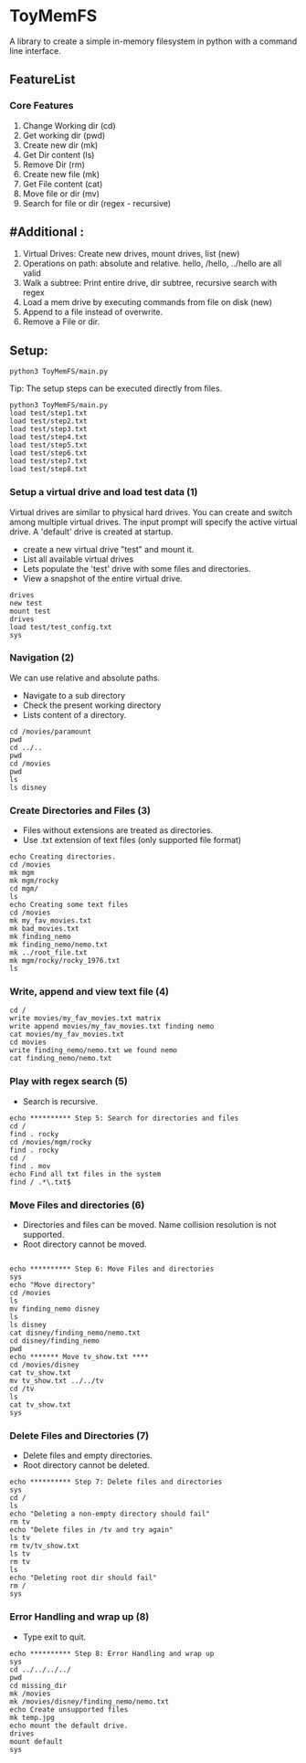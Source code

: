 # ToyMemFS
A library to create a simple in-memory filesystem in python with a command line interface.


## FeatureList
### Core Features
1. Change Working dir (cd)
2. Get working dir (pwd)
3. Create new dir (mk)
4. Get Dir content (ls)
5. Remove Dir (rm)
6. Create new file (mk)
7. Get File content (cat)
8. Move file or dir (mv)
9. Search for file or dir (regex - recursive)

## #Additional :
1. Virtual Drives: Create new drives, mount drives, list (new)
2. Operations on path: absolute and relative. hello, /hello, ../hello are all valid
3. Walk a subtree: Print entire drive, dir subtree, recursive search with regex
4. Load a mem drive by executing commands from file on disk (new)
5. Append to a file instead of overwrite.
6. Remove a File or dir.
## Setup:
```
python3 ToyMemFS/main.py
```

Tip: The setup steps can be executed directly from files.
```
python3 ToyMemFS/main.py
load test/step1.txt
load test/step2.txt
load test/step3.txt
load test/step4.txt
load test/step5.txt
load test/step6.txt
load test/step7.txt
load test/step8.txt
```

### Setup a virtual drive  and load test data (1)
Virtual drives are similar to physical hard drives. You can create and switch among multiple virtual drives.
The input prompt will specify the active virtual drive. A 'default' drive is created at startup. 

- create a new virtual drive "test" and mount it. 
- List all available virtual drives
- Lets populate the 'test' drive with some files and directories.
- View a snapshot of the entire virtual drive.
```
drives
new test
mount test
drives
load test/test_config.txt
sys
```

### Navigation (2)
We can use relative and absolute paths. 
- Navigate to a sub directory
- Check the present working directory
- Lists content of a directory.
```
cd /movies/paramount
pwd
cd ../..
pwd
cd /movies
pwd
ls
ls disney

```

### Create Directories and Files (3)
- Files without extensions are treated as directories.
- Use .txt extension of text files (only supported file format)
```
echo Creating directories.
cd /movies
mk mgm
mk mgm/rocky
cd mgm/
ls
echo Creating some text files
cd /movies
mk my_fav_movies.txt
mk bad_movies.txt
mk finding_nemo
mk finding_nemo/nemo.txt
mk ../root_file.txt
mk mgm/rocky/rocky_1976.txt
ls

```


### Write,  append and view text file (4)
```
cd /
write movies/my_fav_movies.txt matrix
write append movies/my_fav_movies.txt finding nemo
cat movies/my_fav_movies.txt
cd movies
write finding_nemo/nemo.txt we found nemo
cat finding_nemo/nemo.txt

```

### Play with regex search (5)
- Search is recursive. 
```
echo ********** Step 5: Search for directories and files 
cd /
find . rocky
cd /movies/mgm/rocky
find . rocky
cd /
find . mov
echo Find all txt files in the system
find / .*\.txt$

```


### Move  Files and directories (6)
- Directories and files can be moved. Name collision resolution is not supported.
- Root directory cannot be moved.
```

echo ********** Step 6: Move Files and directories
sys
echo "Move directory"
cd /movies
ls
mv finding_nemo disney
ls 
ls disney
cat disney/finding_nemo/nemo.txt
cd disney/finding_nemo
pwd
echo ******* Move tv_show.txt ****
cd /movies/disney
cat tv_show.txt
mv tv_show.txt ../../tv
cd /tv
ls
cat tv_show.txt
sys

```


### Delete Files and Directories (7)
- Delete files and empty directories.
- Root directory cannot be deleted.
```
echo ********** Step 7: Delete files and directories
sys
cd /
ls 
echo "Deleting a non-empty directory should fail"
rm tv
echo "Delete files in /tv and try again"
ls tv
rm tv/tv_show.txt
ls tv
rm tv
ls
echo "Deleting root dir should fail"
rm /
sys
```

### Error Handling and wrap up (8)
- Type exit to quit.
```
echo ********** Step 8: Error Handling and wrap up
sys
cd ../../../../
pwd
cd missing_dir
mk /movies
mk /movies/disney/finding_nemo/nemo.txt
echo Create unsupported files
mk temp.jpg
echo mount the default drive.
drives
mount default
sys

```
